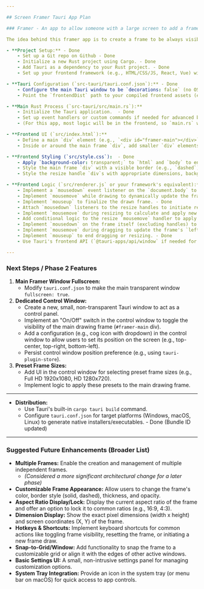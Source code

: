 ```yaml
---

## Screen Framer Tauri App Plan

### Framer - An app to allow someone with a large screen to add a frame window on the screen to delineate where the screen capture (e.g. with OBS) is happening.

The idea behind this framer app is to create a frame to be always visible and on top of everything else, so that someone doing a video screen capture with a large monitor can always see the actual capture area. 

- **Project Setup:** - Done
    - Set up a Git repo on Github - Done
    - Initialize a new Rust project using Cargo. - Done
    - Add Tauri as a dependency to your Rust project. - Done
    - Set up your frontend framework (e.g., HTML/CSS/JS, React, Vue) within the designated `src-tauri/src` directory. - Done

- **Tauri Configuration (`src-tauri/tauri.conf.json`):** - Done
    - Configure the main Tauri window to be `decorations: false` (no OS border), `transparent: true` (transparent background), and `alwaysOnTop: true` (stays above other apps). - Done
    - Point the `frontendDist` path to your compiled frontend assets (e.g., a `dist` folder after a build step). - Done

- **Main Rust Process (`src-tauri/src/main.rs`):**
    - Initialize the Tauri application.  - Done
    - Set up event handlers or custom commands if needed for advanced backend interactions.  - Done
    - (For this app, most logic will be in the frontend, so `main.rs` will be relatively minimal beyond basic setup).  - Done

- **Frontend UI (`src/index.html`):**
    - Define a main `div` element (e.g., `<div id="framer-main"></div>`) to represent the visible screen frame.  - Done
    - Inside or around the main frame `div`, add smaller `div` elements to serve as clickable/draggable resize handles (e.g., for corners and mid-sides).  - Done

- **Frontend Styling (`src/style.css`):  - Done
    - Apply `background-color: transparent;` to `html` and `body` to ensure the window's underlying area is invisible.  - Done
    - Style the main frame `div` with a visible border (e.g., `dashed`) and a semi-transparent background color. - Done
    - Style the resize handle `div`s with appropriate dimensions, background, and specific `cursor` types for each direction. - Done

- **Frontend Logic (`src/renderer.js` or your framework's equivalent):**
    - Implement a `mousedown` event listener on the `document.body` to start drawing a new frame. - Done
    - Implement `mousemove` while drawing to dynamically update the frame's size and position based on mouse movement. - Done
    - Implement `mouseup` to finalize the drawn frame. - Done
    - Attach `mousedown` listeners to the resize handles to initiate resizing. - Done
    - Implement `mousemove` during resizing to calculate and apply new dimensions/positions based on mouse movement and the active handle. - Done
    - Add conditional logic to the resize `mousemove` handler to apply proportional scaling when the `Ctrl` key is pressed. - Done
    - Implement `mousedown` on the frame itself (excluding handles) to enable dragging (moving) the entire frame. - Done
    - Implement `mousemove` during dragging to update the frame's `left` and `top` CSS properties. - Done
    - Implement `mouseup` to end dragging or resizing. - Done
    - Use Tauri's frontend API (`@tauri-apps/api/window` if needed for runtime window control, though initial settings are via `tauri.conf.json`).

---
```


### Next Steps / Phase 2 Features

1.  **Main Framer Window Fullscreen:**
    *   Modify `tauri.conf.json` to make the main transparent window `fullscreen: true`.
2.  **Dedicated Control Window:**
    *   Create a new, small, non-transparent Tauri window to act as a control panel.
    *   Implement an "On/Off" switch in the control window to toggle the visibility of the main drawing frame (`#framer-main` div).
    *   Add a configuration (e.g., cog icon with dropdown) in the control window to allow users to set its position on the screen (e.g., top-center, top-right, bottom-left).
    *   Persist control window position preference (e.g., using `tauri-plugin-store`).
3.  **Preset Frame Sizes:**
    *   Add UI in the control window for selecting preset frame sizes (e.g., Full HD 1920x1080, HD 1280x720).
    *   Implement logic to apply these presets to the main drawing frame.

---

- **Distribution:**
    - Use Tauri's built-in `cargo tauri build` command.
    - Configure `tauri.conf.json` for target platforms (Windows, macOS, Linux) to generate native installers/executables. - Done (Bundle ID updated)

---

### Suggested Future Enhancements (Broader List)

*   **Multiple Frames:** Enable the creation and management of multiple independent frames.
    *   *(Considered a more significant architectural change for a later phase)*
*   **Customizable Frame Appearance:** Allow users to change the frame's color, border style (solid, dashed), thickness, and opacity.
*   **Aspect Ratio Display/Lock:** Display the current aspect ratio of the frame and offer an option to lock it to common ratios (e.g., 16:9, 4:3).
*   **Dimension Display:** Show the exact pixel dimensions (width x height) and screen coordinates (X, Y) of the frame.
*   **Hotkeys & Shortcuts:** Implement keyboard shortcuts for common actions like toggling frame visibility, resetting the frame, or initiating a new frame draw.
*   **Snap-to-Grid/Window:** Add functionality to snap the frame to a customizable grid or align it with the edges of other active windows.
*   **Basic Settings UI:** A small, non-intrusive settings panel for managing customization options.
*   **System Tray Integration:** Provide an icon in the system tray (or menu bar on macOS) for quick access to app controls.
